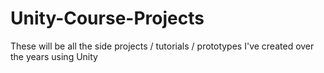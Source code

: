 # Unity-Course-Projects
These will be all the side projects / tutorials / prototypes I've created over the years using Unity
